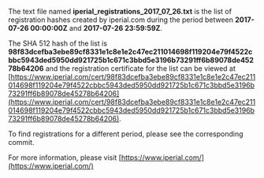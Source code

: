 The text file named **iperial_registrations_2017_07_26.txt** is the list of registration hashes created by iperial.com during the period between **2017-07-26 00:00:00Z** and **2017-07-26 23:59:59Z**.

The SHA 512 hash of the list is **98f83dcefba3ebe89cf8331e1c8e1e2c47ec211014698f119204e79f4522cbbc5943ded5950dd921725b1c671c3bbd5e3196b73291ff6b89078de45278b64206** and the registration certificate for the list can be viewed at [https://www.iperial.com/cert/98f83dcefba3ebe89cf8331e1c8e1e2c47ec211014698f119204e79f4522cbbc5943ded5950dd921725b1c671c3bbd5e3196b73291ff6b89078de45278b64206](https://www.iperial.com/cert/98f83dcefba3ebe89cf8331e1c8e1e2c47ec211014698f119204e79f4522cbbc5943ded5950dd921725b1c671c3bbd5e3196b73291ff6b89078de45278b64206).

To find registrations for a different period, please see the corresponding commit.

For more information, please visit [https://www.iperial.com/](https://www.iperial.com/)
